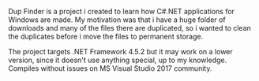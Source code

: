 Dup Finder is a project i created to learn how C#.NET applications for Windows are made.
My motivation was that i have a huge folder of downloads and many of the files there are duplicated,
so i wanted to clean the duplicates before i move the files to permanent storage.

The project targets .NET Framework 4.5.2 but it may work on a lower version, since it doesn't use
anything special, up to my knowledge. Compiles without issues on MS Visual Studio 2017 community.